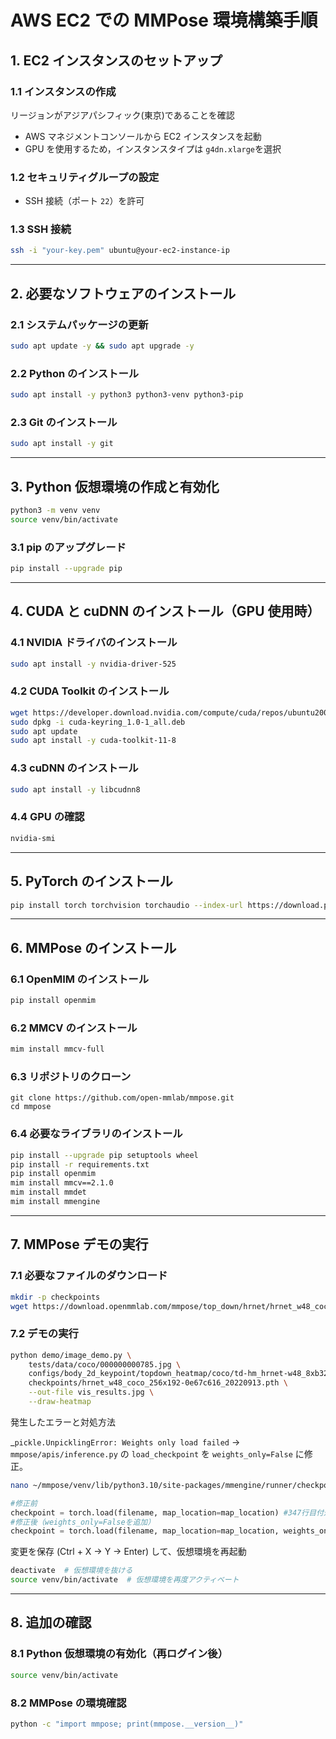 # AWS EC2 での MMPose 環境構築手順

## 1. EC2 インスタンスのセットアップ

### 1.1 インスタンスの作成
リージョンがアジアパシフィック(東京)であることを確認
- AWS マネジメントコンソールから EC2 インスタンスを起動
- GPU を使用するため，インスタンスタイプは `g4dn.xlarge`を選択

### 1.2 セキュリティグループの設定
- SSH 接続（ポート `22`）を許可

### 1.3 SSH 接続
```bash
ssh -i "your-key.pem" ubuntu@your-ec2-instance-ip
```

---
## 2. 必要なソフトウェアのインストール

### 2.1 システムパッケージの更新
```bash
sudo apt update -y && sudo apt upgrade -y
```

### 2.2 Python のインストール
```bash
sudo apt install -y python3 python3-venv python3-pip
```

### 2.3 Git のインストール
```bash
sudo apt install -y git
```

---
## 3. Python 仮想環境の作成と有効化
```bash
python3 -m venv venv
source venv/bin/activate
```

### 3.1 pip のアップグレード
```bash
pip install --upgrade pip
```

---
## 4. CUDA と cuDNN のインストール（GPU 使用時）

### 4.1 NVIDIA ドライバのインストール
```bash
sudo apt install -y nvidia-driver-525
```

### 4.2 CUDA Toolkit のインストール
```bash
wget https://developer.download.nvidia.com/compute/cuda/repos/ubuntu2004/x86_64/cuda-keyring_1.0-1_all.deb
sudo dpkg -i cuda-keyring_1.0-1_all.deb
sudo apt update
sudo apt install -y cuda-toolkit-11-8
```

### 4.3 cuDNN のインストール
```bash
sudo apt install -y libcudnn8
```

### 4.4 GPU の確認
```bash
nvidia-smi
```

---
## 5. PyTorch のインストール

```bash
pip install torch torchvision torchaudio --index-url https://download.pytorch.org/whl/cu118
```

---
## 6. MMPose のインストール

### 6.1 OpenMIM のインストール
```bash
pip install openmim
```

### 6.2 MMCV のインストール
```bash
mim install mmcv-full
```

### 6.3 リポジトリのクローン
```bas
git clone https://github.com/open-mmlab/mmpose.git
cd mmpose
```

### 6.4 必要なライブラリのインストール
```bash
pip install --upgrade pip setuptools wheel
pip install -r requirements.txt
pip install openmim
mim install mmcv==2.1.0
mim install mmdet
mim install mmengine
```

---
## 7. MMPose デモの実行

### 7.1 必要なファイルのダウンロード
```bash
mkdir -p checkpoints
wget https://download.openmmlab.com/mmpose/top_down/hrnet/hrnet_w48_coco_256x192-0e67c616_20220913.pth -P checkpoints/
```

### 7.2 デモの実行
```bash
python demo/image_demo.py \
    tests/data/coco/000000000785.jpg \
    configs/body_2d_keypoint/topdown_heatmap/coco/td-hm_hrnet-w48_8xb32-210e_coco-256x192.py \
    checkpoints/hrnet_w48_coco_256x192-0e67c616_20220913.pth \
    --out-file vis_results.jpg \
    --draw-heatmap
```
発生したエラーと対処方法

_`pickle.UnpicklingError: Weights only load failed` → `mmpose/apis/inference.py` の `load_checkpoint` を `weights_only=False` に修正。

```bash
nano ~/mmpose/venv/lib/python3.10/site-packages/mmengine/runner/checkpoint.py
```

```python
#修正前
checkpoint = torch.load(filename, map_location=map_location) #347行目付近
#修正後（weights_only=Falseを追加）
checkpoint = torch.load(filename, map_location=map_location, weights_only=False)
```

変更を保存 (Ctrl + X → Y → Enter) して、仮想環境を再起動
```bash
deactivate  # 仮想環境を抜ける
source venv/bin/activate  # 仮想環境を再度アクティベート
```

---
## 8. 追加の確認

### 8.1 Python 仮想環境の有効化（再ログイン後）
```bash
source venv/bin/activate
```

### 8.2 MMPose の環境確認
```bash
python -c "import mmpose; print(mmpose.__version__)"
```

